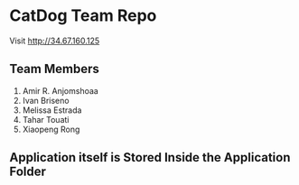 # CatDog Team Repo

Visit http://34.67.160.125

## Team Members
1. Amir R. Anjomshoaa
2. Ivan Briseno
3. Melissa Estrada
4. Tahar Touati
5. Xiaopeng Rong

## Application itself is Stored Inside the Application Folder

